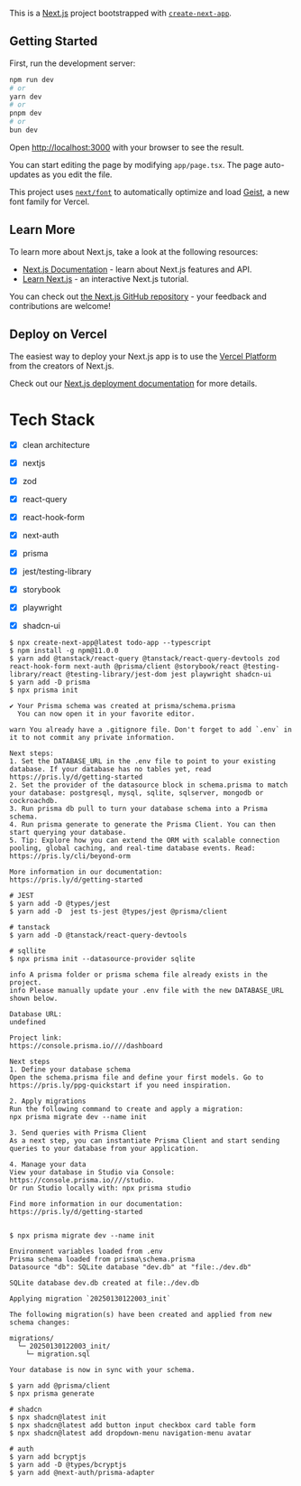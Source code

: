 This is a [Next.js](https://nextjs.org) project bootstrapped with [`create-next-app`](https://nextjs.org/docs/app/api-reference/cli/create-next-app).

## Getting Started

First, run the development server:

```bash
npm run dev
# or
yarn dev
# or
pnpm dev
# or
bun dev
```

Open [http://localhost:3000](http://localhost:3000) with your browser to see the result.

You can start editing the page by modifying `app/page.tsx`. The page auto-updates as you edit the file.

This project uses [`next/font`](https://nextjs.org/docs/app/building-your-application/optimizing/fonts) to automatically optimize and load [Geist](https://vercel.com/font), a new font family for Vercel.

## Learn More

To learn more about Next.js, take a look at the following resources:

- [Next.js Documentation](https://nextjs.org/docs) - learn about Next.js features and API.
- [Learn Next.js](https://nextjs.org/learn) - an interactive Next.js tutorial.

You can check out [the Next.js GitHub repository](https://github.com/vercel/next.js) - your feedback and contributions are welcome!

## Deploy on Vercel

The easiest way to deploy your Next.js app is to use the [Vercel Platform](https://vercel.com/new?utm_medium=default-template&filter=next.js&utm_source=create-next-app&utm_campaign=create-next-app-readme) from the creators of Next.js.

Check out our [Next.js deployment documentation](https://nextjs.org/docs/app/building-your-application/deploying) for more details.


# Tech Stack
- [x] clean architecture
- [x] nextjs
- [x] zod
- [x] react-query
- [x] react-hook-form
- [x] next-auth
- [x] prisma
- [x] jest/testing-library
- [x] storybook
- [x] playwright
- [x] shadcn-ui


````
$ npx create-next-app@latest todo-app --typescript
$ npm install -g npm@11.0.0
$ yarn add @tanstack/react-query @tanstack/react-query-devtools zod react-hook-form next-auth @prisma/client @storybook/react @testing-library/react @testing-library/jest-dom jest playwright shadcn-ui
$ yarn add -D prisma   
$ npx prisma init

✔ Your Prisma schema was created at prisma/schema.prisma
  You can now open it in your favorite editor.

warn You already have a .gitignore file. Don't forget to add `.env` in it to not commit any private information.

Next steps:
1. Set the DATABASE_URL in the .env file to point to your existing database. If your database has no tables yet, read https://pris.ly/d/getting-started
2. Set the provider of the datasource block in schema.prisma to match your database: postgresql, mysql, sqlite, sqlserver, mongodb or cockroachdb.
3. Run prisma db pull to turn your database schema into a Prisma schema.
4. Run prisma generate to generate the Prisma Client. You can then start querying your database.
5. Tip: Explore how you can extend the ORM with scalable connection pooling, global caching, and real-time database events. Read: https://pris.ly/cli/beyond-orm

More information in our documentation:
https://pris.ly/d/getting-started

# JEST
$ yarn add -D @types/jest
$ yarn add -D  jest ts-jest @types/jest @prisma/client  

# tanstack
$ yarn add -D @tanstack/react-query-devtools

# sqllite
$ npx prisma init --datasource-provider sqlite

info A prisma folder or prisma schema file already exists in the project.
info Please manually update your .env file with the new DATABASE_URL shown below.

Database URL:
undefined

Project link:
https://console.prisma.io////dashboard

Next steps
1. Define your database schema
Open the schema.prisma file and define your first models. Go to https://pris.ly/ppg-quickstart if you need inspiration.

2. Apply migrations
Run the following command to create and apply a migration:
npx prisma migrate dev --name init

3. Send queries with Prisma Client
As a next step, you can instantiate Prisma Client and start sending queries to your database from your application.

4. Manage your data
View your database in Studio via Console: https://console.prisma.io////studio.
Or run Studio locally with: npx prisma studio

Find more information in our documentation:
https://pris.ly/d/getting-started


$ npx prisma migrate dev --name init

Environment variables loaded from .env
Prisma schema loaded from prisma\schema.prisma
Datasource "db": SQLite database "dev.db" at "file:./dev.db"

SQLite database dev.db created at file:./dev.db

Applying migration `20250130122003_init`

The following migration(s) have been created and applied from new schema changes:

migrations/
  └─ 20250130122003_init/
    └─ migration.sql

Your database is now in sync with your schema.

$ yarn add @prisma/client
$ npx prisma generate

# shadcn
$ npx shadcn@latest init
$ npx shadcn@latest add button input checkbox card table form
$ npx shadcn@latest add dropdown-menu navigation-menu avatar

# auth
$ yarn add bcryptjs
$ yarn add -D @types/bcryptjs
$ yarn add @next-auth/prisma-adapter

````